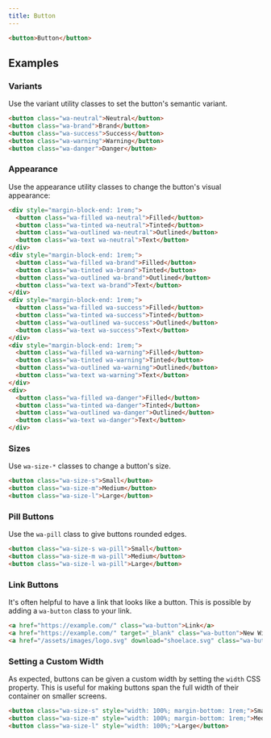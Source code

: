 ```yaml
---
title: Button
---
```


```html {.example}
<button>Button</button>
```

## Examples

### Variants

Use the variant utility classes to set the button's semantic variant.

```html {.example}
<button class="wa-neutral">Neutral</button>
<button class="wa-brand">Brand</button>
<button class="wa-success">Success</button>
<button class="wa-warning">Warning</button>
<button class="wa-danger">Danger</button>
```

### Appearance

Use the appearance utility classes to change the button's visual appearance:

```html {.example}
<div style="margin-block-end: 1rem;">
  <button class="wa-filled wa-neutral">Filled</button>
  <button class="wa-tinted wa-neutral">Tinted</button>
  <button class="wa-outlined wa-neutral">Outlined</button>
  <button class="wa-text wa-neutral">Text</button>
</div>
<div style="margin-block-end: 1rem;">
  <button class="wa-filled wa-brand">Filled</button>
  <button class="wa-tinted wa-brand">Tinted</button>
  <button class="wa-outlined wa-brand">Outlined</button>
  <button class="wa-text wa-brand">Text</button>
</div>
<div style="margin-block-end: 1rem;">
  <button class="wa-filled wa-success">Filled</button>
  <button class="wa-tinted wa-success">Tinted</button>
  <button class="wa-outlined wa-success">Outlined</button>
  <button class="wa-text wa-success">Text</button>
</div>
<div style="margin-block-end: 1rem;">
  <button class="wa-filled wa-warning">Filled</button>
  <button class="wa-tinted wa-warning">Tinted</button>
  <button class="wa-outlined wa-warning">Outlined</button>
  <button class="wa-text wa-warning">Text</button>
</div>
<div>
  <button class="wa-filled wa-danger">Filled</button>
  <button class="wa-tinted wa-danger">Tinted</button>
  <button class="wa-outlined wa-danger">Outlined</button>
  <button class="wa-text wa-danger">Text</button>
</div>
```

### Sizes

Use `wa-size-*` classes to change a button's size.

```html {.example}
<button class="wa-size-s">Small</button>
<button class="wa-size-m">Medium</button>
<button class="wa-size-l">Large</button>
```

### Pill Buttons

Use the `wa-pill` class to give buttons rounded edges.

```html {.example}
<button class="wa-size-s wa-pill">Small</button>
<button class="wa-size-m wa-pill">Medium</button>
<button class="wa-size-l wa-pill">Large</button>
```

### Link Buttons

It's often helpful to have a link that looks like a button.
This is possible by adding a `wa-button` class to your link.

```html {.example}
<a href="https://example.com/" class="wa-button">Link</a>
<a href="https://example.com/" target="_blank" class="wa-button">New Window</a>
<a href="/assets/images/logo.svg" download="shoelace.svg" class="wa-button">Download</a>
```

### Setting a Custom Width

As expected, buttons can be given a custom width by setting the `width` CSS property. This is useful for making buttons span the full width of their container on smaller screens.

```html {.example}
<button class="wa-size-s" style="width: 100%; margin-bottom: 1rem;">Small</button>
<button class="wa-size-m" style="width: 100%; margin-bottom: 1rem;">Medium</button>
<button class="wa-size-l" style="width: 100%;">Large</button>
```
<!--

### Loading

Use the `loading` attribute to make a button busy. The width will remain the same as before, preventing adjacent elements from moving around.

```html {.example}
<button class="wa-brand" loading>Brand</button>
<button class="wa-success" loading>Success</button>
<button class="wa-neutral" loading>Neutral</button>
<button class="wa-warning" loading>Warning</button>
<button class="wa-danger" loading>Danger</button>
```

### Disabled

Use the `disabled` attribute to disable a button.

```html {.example}
<button class="wa-brand" disabled>Brand</button>
<button class="wa-success" disabled>Success</button>
<button class="wa-neutral" disabled>Neutral</button>
<button class="wa-warning" disabled>Warning</button>
``` -->
